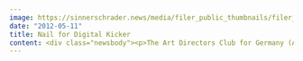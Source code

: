```yaml
---
image: https://sinnerschrader.news/media/filer_public_thumbnails/filer_public/5e/fc/5efc124a-37a7-4da8-8494-10bcb97752be/varfoldersdjk8pxf42x64d8fxslz8jcc8fc0000gnttmpbjyrpd__480x288_q85_crop_subsampling-2_upscale.png
date: "2012-05-11"
title: Nail for Digital Kicker
content: <div class="newsbody"><p>The Art Directors Club for Germany (ADC) has awarded the country’s top creativity prize. Among the winners&#58; the <a href="http&#58;//digitalfoosball.com">Digital Kicker</a> by SinnerSchrader, a project which received a bronze nail in the “Spatial Digital Media Formats” category.</p><p>More about the Digital Kicker at <a href="http&#58;//digitalfoosball.com">http&#58;//digitalfoosball.com</a></p><address><img alt="" class="alignnone size-full wp-image-768" height="484" src="http&#58;//www.sinnerschrader.com/files/2012/05/414519_10150815796653589_737073588_9842065_1129820179_o.jpeg" width="648"/></address><p><img alt="" class="alignnone size-full wp-image-763" height="430" src="http&#58;//www.sinnerschrader.com/files/2012/05/DSC_0176-648.png" width="648"/></p><p><a class="news-backlink" href="/en/"><svg class="svg-ico svg-ico--arrow-left"><use xlink&#58;href="#arrow-down"></use></svg>Back to the overview</a></p></div>
---
```

